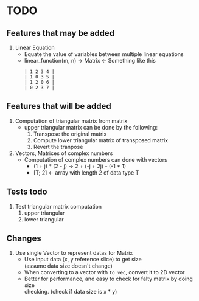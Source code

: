 # TODO
## Features that may be added
1. Linear Equation
    - Equate the value of variables between multiple linear equations
    - linear_function(m, n) -> Matrix<T> &larr; Something like this
        ```
        | 1 2 3 4 |
        | 1 0 3 5 |
        | 1 2 0 6 |
        | 0 2 3 7 |
        ```

## Features that will be added
1. Computation of triangular matrix from matrix
    - upper triangular matrix can be done by the following:
        1. Transpose the original matrix
        2. Compute lower triangular matrix of transposed matrix
        3. Revert the tranpose
2. Vectors, Matrices of complex numbers
    - Computation of complex numbers can done with vectors
        - (1 + j) * (2 - j) &rarr; 2 + (-j + 2j) - (-1 * 1)
        - [T; 2] &larr; array with length 2 of data type T

## Tests todo
1. Test triangular matrix computation
    1. upper triangular
    2. lower triangular

## Changes
1. Use single Vector to represent datas for Matrix
    - Use input data (x, y reference slice) to get size \
    (assume data size doesn't change)
    - When converting to a vector with `to_vec`, convert it to 2D vector
    - Better for performance, and easy to check for falty matrix by doing size \
    checking. (check if data size is x * y)
